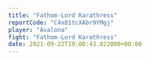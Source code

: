 ```yaml
---
title: "Fathom-Lord Karathress"
reportCode: "C4x81tcXAbr9YMgj"
player: "Avalona"
fight: "Fathom-Lord Karathress"
date: 2021-09-22T19:00:43.822000+00:00
---
```

